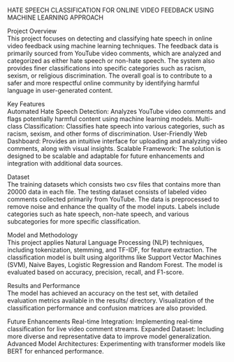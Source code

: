 HATE SPEECH CLASSIFICATION FOR ONLINE VIDEO FEEDBACK USING MACHINE LEARNING APPROACH

Project Overview  
This project focuses on detecting and classifying hate speech in online video feedback using machine learning techniques. The feedback data is primarily sourced from YouTube video comments, which are analyzed and categorized as either hate speech or non-hate speech. The system also provides finer classifications into specific categories such as racism, sexism, or religious discrimination. The overall goal is to contribute to a safer and more respectful online community by identifying harmful language in user-generated content.

Key Features  
Automated Hate Speech Detection: Analyzes YouTube video comments and flags potentially harmful content using machine learning models.
Multi-class Classification: Classifies hate speech into various categories, such as racism, sexism, and other forms of discrimination.
User-Friendly Web Dashboard: Provides an intuitive interface for uploading and analyzing video comments, along with visual insights.
Scalable Framework: The solution is designed to be scalable and adaptable for future enhancements and integration with additional data sources.

Dataset  
The training datasets which consists two csv files that contains more than 20000 data in each file. The testing dataset consists of labeled video comments collected primarily from YouTube. The data is preprocessed to remove noise and enhance the quality of the model inputs. Labels include categories such as hate speech, non-hate speech, and various subcategories for more specific classification.

Model and Methodology  
This project applies Natural Language Processing (NLP) techniques, including tokenization, stemming, and TF-IDF, for feature extraction. The classification model is built using algorithms like Support Vector Machines (SVM), Naive Bayes, Logistic Regression and Random Forest. The model is evaluated based on accuracy, precision, recall, and F1-score.

Results and Performance  
The model has achieved an accuracy on the test set, with detailed evaluation metrics available in the results/ directory. Visualization of the classification performance and confusion matrices are also provided.

Future Enhancements
Real-time Integration: Implementing real-time classification for live video comment streams.
Expanded Dataset: Including more diverse and representative data to improve model generalization.
Advanced Model Architectures: Experimenting with transformer models like BERT for enhanced performance.

